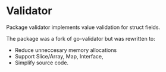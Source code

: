 # Validator

Package validator implements value validation for struct fields.

The package was a fork of go-validator but was rewritten to:

- Reduce unneccesary memory allocations
- Support Slice/Array, Map, Interface,
- Simplify source code.
